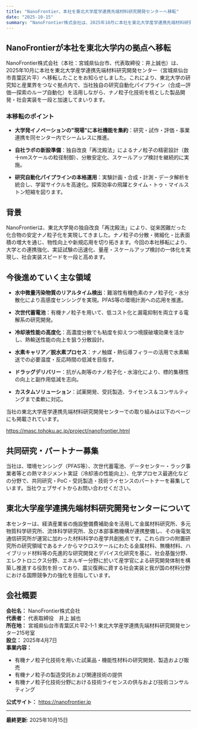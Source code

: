 ```yaml
---
title: "NanoFrontier、本社を東北大学産学連携先端材料研究開発センターへ移転"
date: "2025-10-15"
summary: "NanoFrontier株式会社は、2025年10月に本社を東北大学産学連携先端材料研究開発センターへ移転したことをお知らせしました。これにより、独自の「再沈殿法」によるナノ粒子化技術を活用した製品開発・社会実装を加速していきます。"
---
```


## NanoFrontierが本社を東北大学内の拠点へ移転

NanoFrontier株式会社（本社：宮城県仙台市、代表取締役：井上誠也）は、2025年10月に本社を東北大学産学連携先端材料研究開発センター（宮城県仙台市青葉区片平）へ移転したことをお知らせしました。これにより、東北大学の研究知と産業界をつなぐ拠点内で、当社独自の研究自動化パイプライン（合成—評価—探索のループ自動化）を活用しながら、ナノ粒子化技術を核とした製品開発・社会実装を一段と加速してまいります。

### 本移転のポイント

- **大学発イノベーションの"現場"に本社機能を集約**：研究・試作・評価・事業連携を同センター内でシームレスに推進。

- **自社ラボの新設準備**：独自改良「再沈殿法」によるナノ粒子の精密設計（数十nmスケールの粒径制御）、分散安定化、スケールアップ検討を継続的に実施。

- **研究自動化パイプラインの本格運用**：実験計画・合成・計測・データ解析を統合し、学習サイクルを高速化。探索効率の飛躍とタイム・トゥ・マイルストン短縮を図ります。

## 背景

NanoFrontierは、東北大学発の独自改良「再沈殿法」により、従来困難だった化合物の安定ナノ粒子化を実現してきました。ナノ粒子の分散・微細化・比表面積の増大を通じ、物性向上や新規応用を切り拓きます。今回の本社移転により、大学との連携強化、実証試験の迅速化、量産・スケールアップ検討の一体化を実現し、社会実装スピードを一段と高めます。

## 今後進めていく主な領域

- **水中微量汚染物質のリアルタイム検出**：難溶性有機色素のナノ粒子化・水分散化により高感度センシングを実現。PFAS等の環境計測への応用を推進。

- **次世代蓄電池**：有機ナノ粒子を用いて、低コスト化と漏電抑制を両立する電解系の研究開発。

- **冷却液性能の高度化**：高濃度分散でも粘度を抑えつつ境膜破壊効果を活かし、熱輸送性能の向上を狙う分散設計。

- **水素キャリア／脱水素プロセス**：ナノ触媒・熱伝導フィラーの活用で水素輸送での必要温度・反応時間の低減を目指す。

- **ドラッグデリバリー**：抗がん剤等のナノ粒子化・水溶化により、標的集積性の向上と副作用低減を志向。

- **カスタムソリューション**：試薬開発、受託製造、ライセンス＆コンサルティングまで柔軟に対応。

当社の東北大学産学連携先端材料研究開発センターでの取り組みは以下のページにも掲載されています。

https://masc.tohoku.ac.jp/project/nanofrontier.html

## 共同研究・パートナー募集

当社は、環境センシング（PFAS等）、次世代蓄電池、データセンター・ラック事業者等との熱マネジメント実証（冷却液の性能向上）、化学プロセス最適化などの分野で、共同研究・PoC・受託製造・技術ライセンスのパートナーを募集しています。当社ウェブサイトからお問い合わせください。

## 東北大学産学連携先端材料研究開発センターについて

本センターは、経済産業省の施設整備費補助金を活用して金属材料研究所、多元物質科学研究所、流体科学研究所、及び本部事務機構が連携整備し、その後電気通信研究所が運営に加わった材料科学の産学共創拠点です。これら四つの附置研究所の研究領域であるナノからマクロスケールにわたる金属材料、無機材料、ハイブリッド材料等の先進的な研究開発とデバイス化研究を基に、社会基盤分野、エレクトロニクス分野、エネルギー分野に於いて産学官による研究開発体制を構築し推進する役割を担っており、震災復興に資する社会実装と我が国の材料分野における国際競争力の強化を目指しています。

## 会社概要

**会社名：** NanoFrontier株式会社  
**代表者：** 代表取締役　井上 誠也  
**所在地：** 宮城県仙台市青葉区片平2-1-1 東北大学産学連携先端材料研究開発センター215号室  
**設立：** 2025年4月7日  
**事業内容：**

- 有機ナノ粒子化技術を用いた試薬品・機能性材料の研究開発、製造および販売
- 有機ナノ粒子の製造受託および関連技術の提供
- 有機ナノ粒子化技術分野における技術ライセンスの供与および技術コンサルティング

**公式サイト：** https://nanofrontier.jp

---

**最終更新**: 2025年10月15日